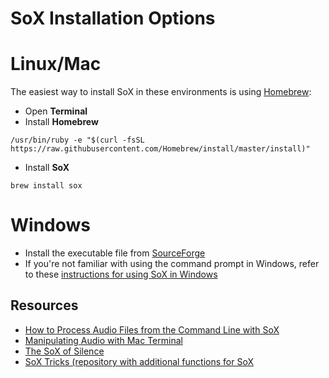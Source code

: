 # SoX Installation Options
# Linux/Mac
The easiest way to install SoX in these environments is using [Homebrew](https://brew.sh/):
- Open **Terminal**
- Install **Homebrew**
~~~shell
/usr/bin/ruby -e "$(curl -fsSL https://raw.githubusercontent.com/Homebrew/install/master/install)"
~~~
- Install **SoX**
~~~shell
brew install sox
~~~
# Windows
- Install the executable file from [SourceForge](https://sourceforge.net/projects/sox/files/sox/14.4.2/)
- If you're not familiar with using the command prompt in Windows, refer to these [instructions for using SoX in Windows](https://courses.cs.washington.edu/courses/cse373/12sp/homework/1/soxusage.txt)
## Resources
- [How to Process Audio Files from the Command Line with SoX](https://www.yesik.it/blog/2018-sox)
- [Manipulating Audio with Mac Terminal](https://medium.com/@sedwardscode/manipulating-audio-using-the-mac-terminal-a7b87c516b7a)
- [The SoX of Silence](https://digitalcardboard.com/blog/2009/08/25/the-sox-of-silence/)
- [SoX Tricks (repository with additional functions for SoX](https://github.com/madskjeldgaard/sox-tricks)
